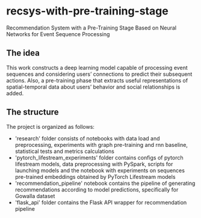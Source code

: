 # recsys-with-pre-training-stage
Recommendation System with a Pre-Training Stage Based on Neural Networks for Event Sequence Processing

## The idea
This work constructs a deep learning model capable of processing event
sequences and considering users’ connections to predict their
subsequent actions. Also, a pre-training phase that extracts useful
representations of spatial-temporal data about users’ behavior
and social relationships is added.

## The structure
The project is organized as follows:
- 'research' folder consists of notebooks with data load and preprocessing, experiments with graph pre-training and rnn baseline, statistical tests and metrics calculations
- 'pytorch_lifestream_experiments' folder contains configs of pytorch lifestream models, data preprocessing with PySpark, scripts for launching models and the notebook with experiments on sequences pre-trained embeddings obtained by PyTorch Lifestream models
- 'recommendation_pipeline' notebook contains the pipeline of generating recommendations according to model predictions, specifically for Gowalla dataset
- 'flask_api' folder contains the Flask API wrapper for recommendation pipeline

